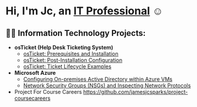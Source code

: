  <h1>Hi, I'm Jc, an <a href="https://linkedin.com/in/Jamescsparks">IT Professional</a> ☺</h1>

<h2>👨‍💻 Information Technology Projects:</h2>

- <b>osTicket (Help Desk Ticketing System)</b>
  - [osTicket: Prerequisites and Installation](https://github.com/jamesjcsparks/osticket-prereqs)
  - [osTicket: Post-Installation Configuration](https://github.com/jamesjcsparks/post-install-config)
  - [osTicket: Ticket Lifecycle Examples](https://github.com/jamesjcsparks/ticket-lifecycle)
- <b>Microsoft Azure</b>
  - [Configuring On-premises Active Directory within Azure VMs](https://github.com/jamesjcsparks/configure-ad)
  - [Network Security Groups (NSGs) and Inspecting Network Protocols](https://github.com/jamesjcsparks/azure-network-protocols)
- Project For Course Careers
https://github.com/jamesjcsparks/project-coursecareers
